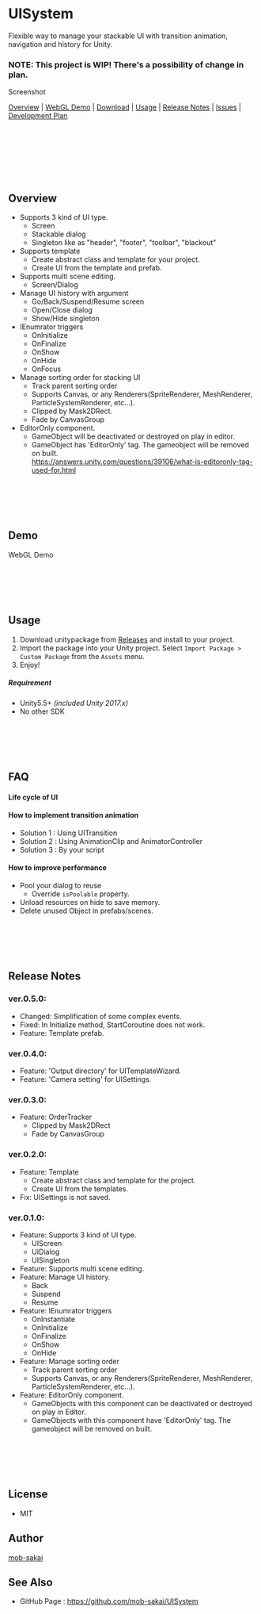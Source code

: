 UISystem
===

Flexible way to manage your stackable UI with transition animation, navigation and history for Unity.

### NOTE: This project is WIP! There's a possibility of change in plan.

Screenshot

[Overview](#overview) | [WebGL Demo](#demo) | [Download](../../releases) | [Usage](#usage) | [Release Notes](#release-notes) | [Issues](../../issues) | [Development Plan](../../projects/1)




<br><br><br><br><br><br>
## Overview

* Supports 3 kind of UI type.
    * Screen
    * Stackable dialog
    * Singleton like as "header", "footer", "toolbar", "blackout"
* Supports template
    * Create abstract class and template for your project.
    * Create UI from the template and prefab.
* Supports multi scene editing.
    * Screen/Dialog
* Manage UI history with argument
    * Go/Back/Suspend/Resume screen
    * Open/Close dialog
    * Show/Hide singleton
* IEnumrator triggers
    * OnInitialize
    * OnFinalize
    * OnShow
    * OnHide
    * OnFocus
* Manage sorting order for stacking UI
    * Track parent sorting order
    * Supports Canvas, or any Renderers(SpriteRenderer, MeshRenderer, ParticleSystemRenderer, etc...).
    * Clipped by Mask2DRect.
    * Fade by CanvasGroup
* EditorOnly component.
    * GameObject will be deactivated or destroyed on play in editor.
    * GameObject has 'EditorOnly' tag. The gameobject will be removed on built.  
    https://answers.unity.com/questions/39106/what-is-editoronly-tag-used-for.html




<br><br><br><br>
## Demo

WebGL Demo




<br><br><br><br>
## Usage

1. Download unitypackage from [Releases](../releases) and install to your project.
1. Import the package into your Unity project. Select `Import Package > Custom Package` from the `Assets` menu.
1. Enjoy!


##### Requirement

* Unity5.5+ *(included Unity 2017.x)*
* No other SDK




<br><br><br><br>
## FAQ

#### Life cycle of UI




#### How to implement transition animation

* Solution 1 : Using UITransition
* Solution 2 : Using AnimationClip and AnimatorController
* Solution 3 : By your script

#### How to improve performance

* Pool your dialog to reuse
    * Override `isPoolable` property.
* Unload resources on hide to save memory.
* Delete unused Object in prefabs/scenes.



<br><br><br><br>
## Release Notes

### ver.0.5.0:

* Changed: Simplification of some complex events.
* Fixed: In Initialize method, StartCoroutine does not work.
* Feature: Template prefab.

### ver.0.4.0:

* Feature: 'Output directory' for UITemplateWizard.
* Feature: 'Camera setting' for UISettings.

### ver.0.3.0:

* Feature: OrderTracker
    * Clipped by Mask2DRect
    * Fade by CanvasGroup

### ver.0.2.0:

* Feature: Template
    * Create abstract class and template for the project.
    * Create UI from the templates.
* Fix: UISettings is not saved.

### ver.0.1.0:

* Feature: Supports 3 kind of UI type.
    * UIScreen
    * UIDialog
    * UISingleton
* Feature: Supports multi scene editing.
* Feature: Manage UI history.
    * Back
    * Suspend
    * Resume
* Feature: IEnumrator triggers
    * OnInstantiate
    * OnInitialize
    * OnFinalize
    * OnShow
    * OnHide
* Feature: Manage sorting order
    * Track parent sorting order
    * Supports Canvas, or any Renderers(SpriteRenderer, MeshRenderer, ParticleSystemRenderer, etc...).
* Feature: EditorOnly component.
    * GameObjects with this component can be deactivated or destroyed on play in Editor.
    * GameObjects with this component have 'EditorOnly' tag. The gameobject will be removed on built.




<br><br><br><br>
## License

* MIT



## Author

[mob-sakai](https://github.com/mob-sakai)



## See Also

* GitHub Page : https://github.com/mob-sakai/UISystem